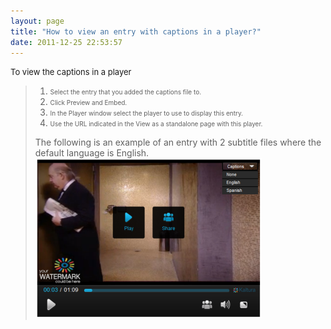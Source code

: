 ```yaml
---
layout: page
title: "How to view an entry with captions in a player?"
date: 2011-12-25 22:53:57
---
```


<p class="mce-procedure">
  <span style="font-size: small;">To view the captions in a player</span>
</p>

> 1.  <span style="font-size: 10px;">Select the entry that you added the captions file to.</span>
> 2.  <span style="font-size: 10px;">Click Preview and Embed.</span>
> 3.  <span style="font-size: 10px;">In the Player window select the player to use to display this entry.</span>
> 4.  <span style="font-size: 10px;">Use the URL indicated in the View as a standalone page with this player.</span>
> 
> The following is an example of an entry with 2 subtitle files where the default language is English.<img src="../../assets/1048">